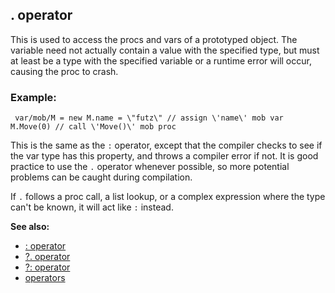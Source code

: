 ## . operator


This is used to access the procs and vars of a prototyped
object. The variable need not actually contain a value with the
specified type, but must at least be a type with the specified variable
or a runtime error will occur, causing the proc to crash.
### Example:

```
 var/mob/M = new M.name = \"futz\" // assign \'name\' mob var
M.Move(0) // call \'Move()\' mob proc 
```
 

This is the
same as the `:` operator, except that the compiler checks to see if the
var type has this property, and throws a compiler error if not. It is
good practice to use the `.` operator whenever possible, so more
potential problems can be caught during compilation. 

If `.`
follows a proc call, a list lookup, or a complex expression where the
type can\'t be known, it will act like `:` instead.

**See also:**
+   [: operator](/ref/operator/:.md) 
+   [?. operator](/ref/operator/%3f%2e.md) 
+   [?: operator](/ref/operator/%3f:.md) 
+   [operators](/ref/operator.md) 